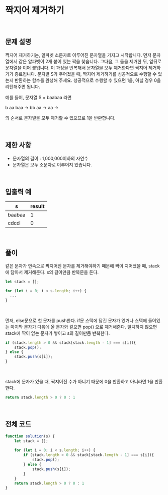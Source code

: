 # 짝지어 제거하기

<br>

## 문제 설명

짝지어 제거하기는, 알파벳 소문자로 이루어진 문자열을 가지고 시작합니다. 먼저 문자열에서 같은 알파벳이 2개 붙어 있는 짝을 찾습니다. 그다음, 그 둘을 제거한 뒤, 앞뒤로 문자열을 이어 붙입니다. 이 과정을 반복해서 문자열을 모두 제거한다면 짝지어 제거하기가 종료됩니다. 문자열 S가 주어졌을 때, 짝지어 제거하기를 성공적으로 수행할 수 있는지 반환하는 함수를 완성해 주세요. 성공적으로 수행할 수 있으면 1을, 아닐 경우 0을 리턴해주면 됩니다.

예를 들어, 문자열 S = baabaa 라면</br>

b aa baa → bb aa → aa →</br>

의 순서로 문자열을 모두 제거할 수 있으므로 1을 반환합니다.</br>

<br>

## 제한 사항

- 문자열의 길이 : 1,000,000이하의 자연수
- 문자열은 모두 소문자로 이루어져 있습니다.

<br>

## 입출력 예

|s|result|
|---|---|
|baabaa|1|
|cdcd|0|

<br>

## 풀이

같은 문자가 연속으로 짝지어진 문자를 제거해야하기 때문에 짝이 지어졌을 때, stack에 담아서 제거해준다.
s의 길이만큼 반복문을 돈다.

````javascript
let stack = [];

for (let i = 0; i < s.length; i++) {
  ...
}
````

<br>

먼저, else문으로 첫 문자를 push한다.
if문 스택에 담긴 문자가 있거나 스택에 들어있는 마지막 문자가 다음에 올 문자와 같으면 pop() 으로 제거해준다.
일치하지 않으면 stack에 짝이 없는 문자가 쌓이고 s의 길이만큼 반복한다.

````javascript
if (stack.length > 0 && stack[stack.length - 1] === s[i]){
    stack.pop();
} else {
    stack.push(s[i]);
}
````

<br>

stack에 문자가 있을 때, 짝지어진 수가 아니기 때문에 0을 반환하고 아니라면 1을 반환한다.

````javascript
return stack.length > 0 ? 0 : 1
````

<br>

## 전체 코드

````javascript
function solution(s) {
    let stack = [];
    
    for (let i = 0; i < s.length; i++) {
        if (stack.length > 0 && stack[stack.length - 1] === s[i]){
            stack.pop();
        } else {
            stack.push(s[i]);
        }
    }
    return stack.length > 0 ? 0 : 1
}
````

